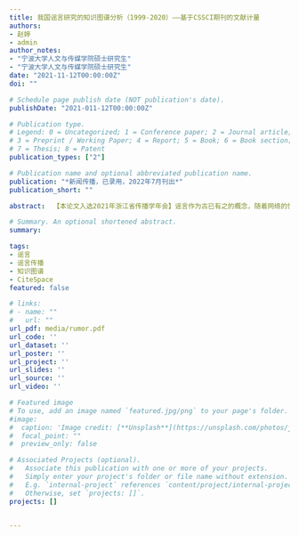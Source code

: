 ```yaml
---
title: 我国谣言研究的知识图谱分析（1999-2020）——基于CSSCI期刊的文献计量
authors:
- 赵婷
- admin
author_notes:
- "宁波大学人文与传媒学院硕士研究生"
- "宁波大学人文与传媒学院硕士研究生"
date: "2021-11-12T00:00:00Z"
doi: ""

# Schedule page publish date (NOT publication's date).
publishDate: "2021-011-12T00:00:00Z"

# Publication type.
# Legend: 0 = Uncategorized; 1 = Conference paper; 2 = Journal article;
# 3 = Preprint / Working Paper; 4 = Report; 5 = Book; 6 = Book section;
# 7 = Thesis; 8 = Patent
publication_types: ["2"]

# Publication name and optional abbreviated publication name.
publication: "*新闻传播，已录用，2022年7月刊出*"
publication_short: ""

abstract:  【本论文入选2021年浙江省传播学年会】谣言作为古已有之的概念，随着网络的快速发展给国家治理体系和国家治理能力的现代化带来挑战。本研究使用CiteSpace对20年来谣言领域的CSSCI文献进行知识图谱分析，梳理了该领域的学科来源、重要期刊、重要作者和重要文献，分析了该领域的主要议题、研究视角和研究方法。通过分析发现，技术治理视角、专业性议题分类研究和跨学科合作是中国谣言研究领域未来可以努力的方向。

# Summary. An optional shortened abstract.
summary: 

tags:
- 谣言
- 谣言传播
- 知识图谱
- CiteSpace
featured: false

# links:
# - name: ""
#   url: ""
url_pdf: media/rumor.pdf
url_code: ''
url_dataset: ''
url_poster: ''
url_project: ''
url_slides: ''
url_source: ''
url_video: ''

# Featured image
# To use, add an image named `featured.jpg/png` to your page's folder. 
#image:
#  caption: 'Image credit: [**Unsplash**](https://unsplash.com/photos/jdD8gXaTZsc)'
#  focal_point: ""
#  preview_only: false

# Associated Projects (optional).
#   Associate this publication with one or more of your projects.
#   Simply enter your project's folder or file name without extension.
#   E.g. `internal-project` references `content/project/internal-project/index.md`.
#   Otherwise, set `projects: []`.
projects: []


---
```


